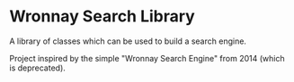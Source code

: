# Wronnay Search Library
A library of classes which can be used to build a search engine.

Project inspired by the simple "Wronnay Search Engine" from 2014 (which is deprecated).

